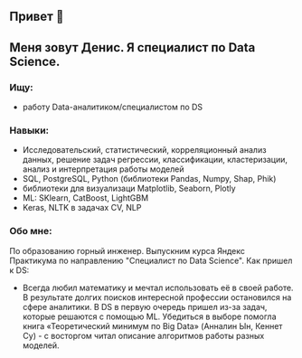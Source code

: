 ## Привет 👋
## Меня зовут Денис. Я специалист по Data Science.

### Ищу:
- работу Data-аналитиком/специалистом по DS

### Навыки:
- Исследовательский, статистический, корреляционный анализ данных, решение задач регрессии, классификации, кластеризации, анализ и интерпретация работы моделей
- SQL, PostgreSQL, Python (библиотеки Pandas, Numpy, Shap, Phik)
- библиотеки для визуализаци Matplotlib, Seaborn, Plotly
- ML: SKlearn, CatBoost, LightGBM
- Keras, NLTK в задачах CV, NLP

### Обо мне:
По образованию горный инженер. Выпускним курса Яндекс Практикума по направлению "Специалист по Data Science".
Как пришел к DS: 
- Всегда любил математику и мечтал использовать её в своей работе. В результате долгих поисков интересной профессии остановился на сфере аналитики. В DS в первую очередь пришел из-за задач, которые решаются с помощью ML. 
Убедиться в выборе помогла книга «Теоретический минимум по Big Data» (Анналин Ын, Кеннет Су) - с восторгом читал описание алгоритмов работы разных моделей.
